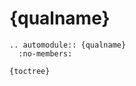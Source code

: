 # {qualname}

```{{eval-rst}}
.. automodule:: {qualname}
  :no-members:
```

```{{toctree}}
{toctree}
```
